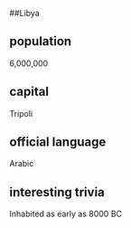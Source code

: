 ##Libya
## population
6,000,000

## capital
Tripoli
 
## official language
Arabic

## interesting trivia
Inhabited as early as 8000 BC


